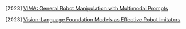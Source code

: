 [2023] [VIMA: General Robot Manipulation with Multimodal Prompts](https://arxiv.org/abs/2210.03094)

[2023] [Vision-Language Foundation Models as Effective Robot Imitators](https://arxiv.org/abs/2311.01378)